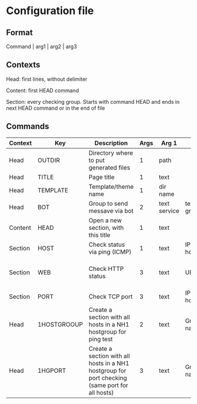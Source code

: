 # Configuration file

## Format

Command | arg1 | arg2 | arg3

## Contexts

Head: first lines, without delimiter

Content: first HEAD command

Section: every checking group. Starts with command HEAD and ends in next HEAD command or in the end of file

## Commands

| Context | Key         | Description                                                                                    | Args | Arg 1    | Arg 2          | Arg 3                      |
| ------- | ----------- | ---------------------------------------------------------------------------------------------- | ---- | -------- | -------------- | -------------------------- |
| Head    | OUTDIR      | Directory where to put generated files                                                         | 1    | path     |                |                            |
| Head    | TITLE       | Page title                                                                                     | 1    | text     |                |                            |
| Head    | TEMPLATE    | Template/theme name                                                                            | 1    | dir name |                |                            |
| Head    | BOT         | Group to send messave via bot | 2 | text service | text group | |
| Content | HEAD        | Open a new section, with this title                                                            | 1    | text     |                |                            |
| Section | HOST        | Check status via ping (ICMP)                                                                   | 1    | text     | IP or hostname |                            |
| Section | WEB         | Check HTTP status                                                                              | 3    | text     | URL            | int - expected status code |
| Section | PORT        | Check TCP port                                                                                 | 3    | text     | IP or hostname | int - port number          |
| Head    | 1HOSTGROOUP | Create a section with all hosts in a NH1 hostgroup for ping test                               | 2    | text     | Group name     |                            |
| Head    | 1HGPORT     | Create a section with all hosts in a NH1 hostgroup for port checking (same port for all hosts) | 3    | text     | Group name     | Port number                |
